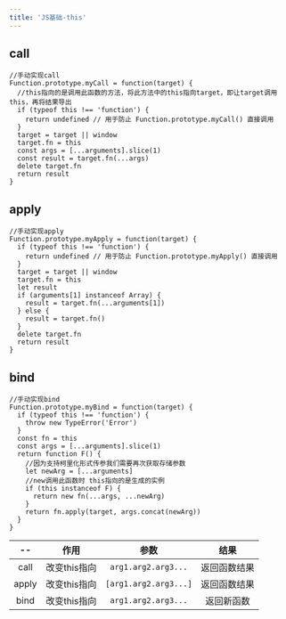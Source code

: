 ```yaml
---
title: 'JS基础-this'
---
```


## call

```
//手动实现call
Function.prototype.myCall = function(target) {
  //this指向的是调用此函数的方法，将此方法中的this指向target，即让target调用this，再将结果导出
  if (typeof this !== 'function') {
    return undefined // 用于防止 Function.prototype.myCall() 直接调用
  }
  target = target || window
  target.fn = this
  const args = [...arguments].slice(1)
  const result = target.fn(...args)
  delete target.fn
  return result
}
```

## apply

```
//手动实现apply
Function.prototype.myApply = function(target) {
  if (typeof this !== 'function') {
    return undefined // 用于防止 Function.prototype.myApply() 直接调用
  }
  target = target || window
  target.fn = this
  let result
  if (arguments[1] instanceof Array) {
    result = target.fn(...arguments[1])
  } else {
    result = target.fn()
  }
  delete target.fn
  return result
}
```

## bind

```
//手动实现bind
Function.prototype.myBind = function(target) {
  if (typeof this !== 'function') {
    throw new TypeError('Error')
  }
  const fn = this
  const args = [...arguments].slice(1)
  return function F() {
    //因为支持柯里化形式传参我们需要再次获取存储参数
    let newArg = [...arguments]
    //new调用此函数时 this指向的是生成的实例
    if (this instanceof F) {
      return new fn(...args, ...newArg)
    }
    return fn.apply(target, args.concat(newArg))
  }
}
```



|  --   |     作用     |         参数          |     结果     |
| :---: | :----------: | :-------------------: | :----------: |
| call  | 改变this指向 |  `arg1.arg2.arg3...`  | 返回函数结果 |
| apply | 改变this指向 | `[arg1.arg2.arg3...]` | 返回函数结果 |
| bind  | 改变this指向 |  `arg1.arg2.arg3...`  |  返回新函数  |

